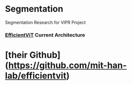 # Segmentation
Segmentation Research for VIPR Project

### [EfficientViT](https://arxiv.org/abs/2205.14756) Current Architecture

# [their Github] (https://github.com/mit-han-lab/efficientvit)
